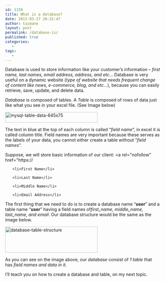 ```yaml
---
id: 1159
title: What is a database?
date: 2013-03-27 20:32:47
author: taimane
layout: post
permalink: /database-is/
published: true
categories:
   -
tags:
   -
---
```

Database is used to store information like your customer’s information – <em>first name, last names, email address, address, and etc</em>… Database is very useful on a dynamic website (<em>type of website that needs frequent change of content like news, e-commerce, blog, and etc…</em>), because you can easily retrieve, save, update, and delete data.



<em>Database</em> is composed of tables. A <em>Table</em> is composed of rows of data just like what you see in your excel file. (See Image below)



<a href="https://programming-review.com/wp-content/uploads/2013/03/mysql-table-data-645x75.jpg"><img class="alignnone size-medium wp-image-1160" src="https://programming-review.com/wp-content/uploads/2013/03/mysql-table-data-645x75-300x34.jpg" alt="mysql-table-data-645x75" width="300" height="34" /></a>



The text in blue at the top of each column is called “<em>field name</em>“, in excel it is called column title. Field names are very important because these serves as the labels of your data, you cannot either create a table without “<em>field names</em>“.



Suppose, we will store basic information of our client:
<a rel="nofollow" href="https://
<ul>

	<li>First Name</li>

	<li>Last Name</li>

	<li>Middle Name</li>

	<li>Email Address</li>

</ul>

The first thing that we need to do is to create a database name “<strong>user</strong>” and a table name “<strong>user</strong>” having a field names of<em>first_name, middle_name, last_name, and email</em>. Our database structure would be the same as the image below.



<a href="https://programming-review.com/wp-content/uploads/2013/03/database-table-structure.jpg"><img class="alignnone size-medium wp-image-1161" src="https://programming-review.com/wp-content/uploads/2013/03/database-table-structure-300x84.jpg" alt="database-table-structure" width="300" height="84" /></a>



As you can see on the image above, our <em>database</em> consist of <em>1 table</em> that has <em>field names and data in it</em>.



I’ll teach you on how to create a database and table, on my next topic.  

